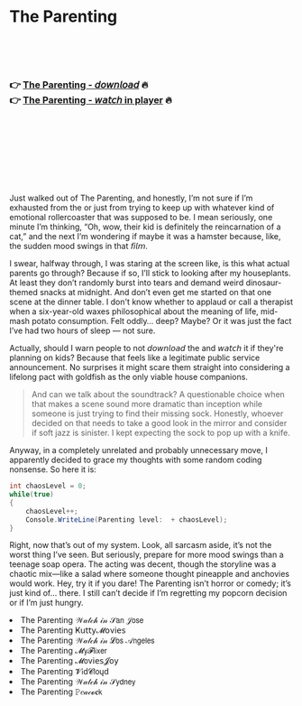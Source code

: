 <h1>The Parenting</h1>

<br><br><br>

<h3>👉 <a href="https://Timothys-tiovilbyca1977.github.io/tobtwhkqzu/">The Parenting - 𝘥𝘰𝘸𝘯𝘭𝘰𝘢𝘥</a> 🔥<br>
👉 <a href="https://Timothys-tiovilbyca1977.github.io/tobtwhkqzu/">The Parenting - 𝘸𝘢𝘵𝘤𝘩 in player</a> 🔥
</h3>



<br><br><br><br><br><br><br>


Just walked out of The Parenting, and honestly, I’m not sure if I’m exhausted from the   or just from trying to keep up with whatever kind of emotional rollercoaster that was supposed to be. I mean seriously, one minute I’m thinking, “Oh, wow, their kid is definitely the reincarnation of a cat,” and the next I’m wondering if maybe it was a hamster because, like, the sudden mood swings in that 𝘧𝘪𝘭𝘮. 

I swear, halfway through, I was staring at the screen like, is this what actual parents go through? Because if so, I’ll stick to looking after my houseplants. At least they don’t randomly burst into tears and demand weird dinosaur-themed snacks at midnight. And don’t even get me started on that one scene at the dinner table. I don't know whether to applaud or call a therapist when a six-year-old waxes philosophical about the meaning of life, mid-mash potato consumption. Felt oddly… deep? Maybe? Or it was just the fact I’ve had two hours of sleep — not sure.

Actually, should I warn people to not 𝘥𝘰𝘸𝘯𝘭𝘰𝘢𝘥 the   and 𝘸𝘢𝘵𝘤𝘩 it if they're planning on kids? Because that feels like a legitimate public service announcement. No surprises it might scare them straight into considering a lifelong pact with goldfish as the only viable house companions. 

> And can we talk about the soundtrack? A questionable choice when that makes a scene sound more dramatic than inception while someone is just trying to find their missing sock. Honestly, whoever decided on that needs to take a good look in the mirror and consider if soft jazz is sinister. I kept expecting the sock to pop up with a knife.

Anyway, in a completely unrelated and probably unnecessary move, I apparently decided to grace my thoughts with some random coding nonsense. So here it is:

```csharp
int chaosLevel = 0;
while(true) 
{
    chaosLevel++;
    Console.WriteLine(Parenting level:  + chaosLevel);
}
```

Right, now that’s out of my system. Look, all sarcasm aside, it’s not the worst thing I’ve seen. But seriously, prepare for more mood swings than a teenage soap opera. The acting was decent, though the storyline was a chaotic mix—like a salad where someone thought pineapple and anchovies would work. Hey, try it if you dare! The Parenting isn’t horror or comedy; it’s just kind of… there. I still can’t decide if I’m regretting my popcorn decision or if I’m just hungry. 

<li>The Parenting 𝒲𝒶𝓉𝒸𝒽 𝒾𝓃 𝒮𝖺𝗇 𝒥𝗈𝗌𝖾</li>
<li>The Parenting Ҝ𝗎𝗍𝗍𝗒𝓜𝗈ν𝗂𝖾𝗌</li>
<li>The Parenting 𝒲𝒶𝓉𝒸𝒽 𝒾𝓃 𝓛𝗈𝗌 𝒜𝗇𝗀𝖾𝗅𝖾𝗌</li>
<li>The Parenting 𝓜𝗒𝓕𝗅𝗂𝗑𝖾𝗋</li>
<li>The Parenting 𝓜𝗈ν𝗂𝖾𝗌𝓙𝗈𝗒</li>
<li>The Parenting 𝓥𝗂ԁ𝓒𝗅𝗈ųԁ</li>
<li>The Parenting 𝒲𝒶𝓉𝒸𝒽 𝒾𝓃 𝒮𝗒𝖽𝗇𝖾𝗒</li>
<li>The Parenting 𝙿𝑒𝒶𝒸𝓸𝐜𝗄</li>
